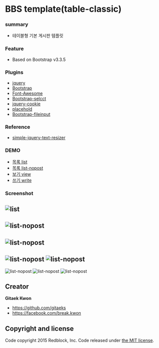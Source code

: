 # BBS template(table-classic)

### summary
* 테이블형 기본 게시판 템플릿

### Feature
* Based on Bootstrap v3.3.5

### Plugins
* [jquery](https://jquery.com/)
* [Bootstrap](http://getbootstrap.com/)
* [Font-Awesome](http://fontawesome.io/)
* [Bootstrap-selcct](http://silviomoreto.github.io/bootstrap-select/)
* [jquery-cookie](https://github.com/carhartl/jquery-cookie)
* [placehold](http://placehold.it/)
* [Bootstrap-fileinput](https://github.com/kartik-v/bootstrap-fileinput)

### Reference 
* [simple-jquery-text-resizer](http://trevordavis.net/blog/simple-jquery-text-resizer/)

### DEMO
* [목록 list](http://gitaeks.github.io/bs-html-examples/bbs/table-classic/list.html)
* [목록 list-nopost](http://gitaeks.github.io/bs-html-examples/bbs/table-classic/list-nopost.html)
* [보기 view](http://gitaeks.github.io/bs-html-examples/bbs/table-classic/view.html)
* [쓰기 write](http://gitaeks.github.io/bs-html-examples/bbs/table-classic/write.html)

### Screenshot
![list](../../assets/screenshot/bbs-table-classic-list.png)
--
![list-nopost](../../assets/screenshot/bbs-table-classic-list-nopost.png)
--
![list-nopost](../../assets/screenshot/bbs-table-classic-list-mobile.png)
--
![list-nopost](../../assets/screenshot/bbs-table-classic-view-mobile1.png) ![list-nopost](../../assets/screenshot/bbs-table-classic-view-mobile2.png)
--
![list-nopost](../../assets/screenshot/bbs-table-classic-write-mobile1.png)
![list-nopost](../../assets/screenshot/bbs-table-classic-write-mobile2.png)
![list-nopost](../../assets/screenshot/bbs-table-classic-write-mobile3.png)

## Creator
**Gitaek Kwon**

* <https://github.com/gitaeks>
* <https://facebook.com/break.kwon>


## Copyright and license

Code copyright 2015 Redblock, Inc. Code released under [the MIT license](https://github.com/gitaeks/bs-html-examples/blob/gh-pages/LICENSE).

